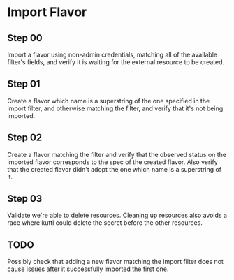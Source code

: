 # Import Flavor

## Step 00

Import a flavor using non-admin credentials, matching all of the available filter's fields, and verify it is waiting for the external resource to be created.

## Step 01

Create a flavor which name is a superstring of the one specified in the import filter, and otherwise matching the filter, and verify that it's not being imported.

## Step 02

Create a flavor matching the filter and verify that the observed status on the imported flavor corresponds to the spec of the created flavor.
Also verify that the created flavor didn't adopt the one which name is a superstring of it.

## Step 03

Validate we're able to delete resources.
Cleaning up resources also avoids a race where kuttl could delete the secret before the other resources.

## TODO

Possibly check that adding a new flavor matching the import filter does not cause issues after it successfully imported the first one.
